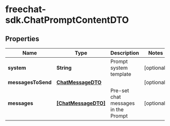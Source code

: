 # freechat-sdk.ChatPromptContentDTO

## Properties

Name | Type | Description | Notes
------------ | ------------- | ------------- | -------------
**system** | **String** | Prompt system template | [optional] 
**messagesToSend** | [**ChatMessageDTO**](ChatMessageDTO.md) |  | [optional] 
**messages** | [**[ChatMessageDTO]**](ChatMessageDTO.md) | Pre-set chat messages in the Prompt | [optional] 


